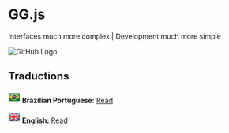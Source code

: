 # GG.js
Interfaces much more complex | Development much more simple

![GitHub Logo](https://imgur.com/izjGIx2.png)


## Traductions
![br](https://raw.githubusercontent.com/gosquared/flags/master/flags/flags/shiny/24/Brazil.png) **Brazilian Portuguese:** [Read](translations/br.md)

![br](https://raw.githubusercontent.com/gosquared/flags/master/flags/flags/shiny/24/United-Kingdom.png) **English:** [Read](translations/en.md)
